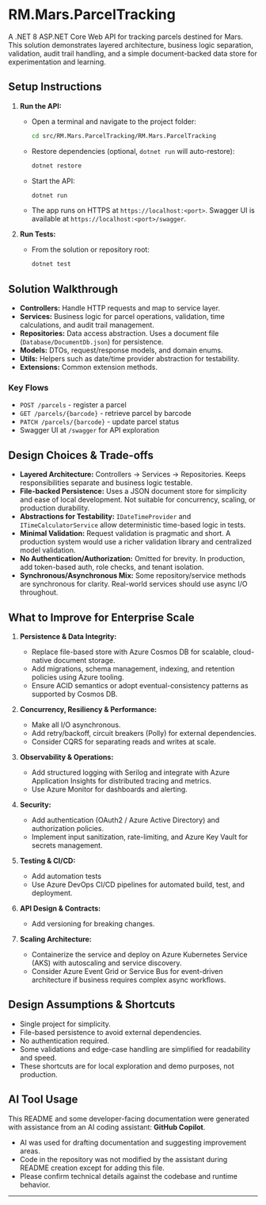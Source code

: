 ﻿# RM.Mars.ParcelTracking

A .NET 8 ASP.NET Core Web API for tracking parcels destined for Mars. This solution demonstrates layered architecture, business logic separation, validation, audit trail handling, and a simple document-backed data store for experimentation and learning.

## Setup Instructions

1. **Run the API:**
   - Open a terminal and navigate to the project folder:
     ```sh
     cd src/RM.Mars.ParcelTracking/RM.Mars.ParcelTracking
     ```
   - Restore dependencies (optional, `dotnet run` will auto-restore):
     ```sh
     dotnet restore
     ```
   - Start the API:
     ```sh
     dotnet run
     ```
   - The app runs on HTTPS at `https://localhost:<port>`. Swagger UI is available at `https://localhost:<port>/swagger`.

2. **Run Tests:**
   - From the solution or repository root:
     ```sh
     dotnet test
     ```

## Solution Walkthrough

- **Controllers:** Handle HTTP requests and map to service layer.
- **Services:** Business logic for parcel operations, validation, time calculations, and audit trail management.
- **Repositories:** Data access abstraction. Uses a document file (`Database/DocumentDb.json`) for persistence.
- **Models:** DTOs, request/response models, and domain enums.
- **Utils:** Helpers such as date/time provider abstraction for testability.
- **Extensions:** Common extension methods.

### Key Flows
- `POST /parcels` - register a parcel
- `GET /parcels/{barcode}` - retrieve parcel by barcode
- `PATCH /parcels/{barcode}` - update parcel status
- Swagger UI at `/swagger` for API exploration

## Design Choices & Trade-offs

- **Layered Architecture:** Controllers → Services → Repositories. Keeps responsibilities separate and business logic testable.
- **File-backed Persistence:** Uses a JSON document store for simplicity and ease of local development. Not suitable for concurrency, scaling, or production durability.
- **Abstractions for Testability:** `IDateTimeProvider` and `ITimeCalculatorService` allow deterministic time-based logic in tests.
- **Minimal Validation:** Request validation is pragmatic and short. A production system would use a richer validation library and centralized model validation.
- **No Authentication/Authorization:** Omitted for brevity. In production, add token-based auth, role checks, and tenant isolation.
- **Synchronous/Asynchronous Mix:** Some repository/service methods are synchronous for clarity. Real-world services should use async I/O throughout.

## What to Improve for Enterprise Scale

1. **Persistence & Data Integrity:**
   - Replace file-based store with Azure Cosmos DB for scalable, cloud-native document storage.
   - Add migrations, schema management, indexing, and retention policies using Azure tooling.
   - Ensure ACID semantics or adopt eventual-consistency patterns as supported by Cosmos DB.

2. **Concurrency, Resiliency & Performance:**
   - Make all I/O asynchronous.
   - Add retry/backoff, circuit breakers (Polly) for external dependencies.
   - Consider CQRS for separating reads and writes at scale.

3. **Observability & Operations:**
   - Add structured logging with Serilog and integrate with Azure Application Insights for distributed tracing and metrics.
   - Use Azure Monitor for dashboards and alerting.

4. **Security:**
   - Add authentication (OAuth2 / Azure Active Directory) and authorization policies.
   - Implement input sanitization, rate-limiting, and Azure Key Vault for secrets management.

5. **Testing & CI/CD:**
   - Add automation tests
   - Use Azure DevOps CI/CD pipelines for automated build, test, and deployment.

6. **API Design & Contracts:**
   - Add versioning for breaking changes.

7. **Scaling Architecture:**
   - Containerize the service and deploy on Azure Kubernetes Service (AKS) with autoscaling and service discovery.
   - Consider Azure Event Grid or Service Bus for event-driven architecture if business requires complex async workflows.

## Design Assumptions & Shortcuts

- Single project for simplicity.
- File-based persistence to avoid external dependencies.
- No authentication required.
- Some validations and edge-case handling are simplified for readability and speed.
- These shortcuts are for local exploration and demo purposes, not production.

## AI Tool Usage

This README and some developer-facing documentation were generated with assistance from an AI coding assistant: **GitHub Copilot**.
- AI was used for drafting documentation and suggesting improvement areas.
- Code in the repository was not modified by the assistant during README creation except for adding this file.
- Please confirm technical details against the codebase and runtime behavior.

---
